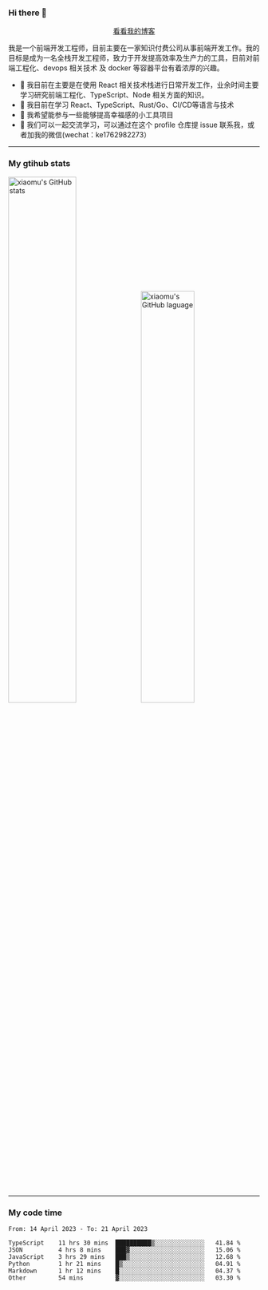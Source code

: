 ### Hi there 👋

<p align="center">
  <a href="https://blog.realjacket.site/">看看我的博客</a>
</p>

我是一个前端开发工程师，目前主要在一家知识付费公司从事前端开发工作。我的目标是成为一名全栈开发工程师，致力于开发提高效率及生产力的工具，目前对前端工程化、devops 相关技术 及 docker 等容器平台有着浓厚的兴趣。

- 🔭 我目前在主要是在使用 React 相关技术栈进行日常开发工作，业余时间主要学习研究前端工程化、TypeScript、Node 相关方面的知识。
- 🌱 我目前在学习 React、TypeScript、Rust/Go、CI/CD等语言与技术
- 👯 我希望能参与一些能够提高幸福感的小工具项目
- 💬 我们可以一起交流学习，可以通过在这个 profile 仓库提 issue 联系我，或者加我的微信(wechat：ke1762982273）

***

### My gtihub stats

<a><img src="https://github-readme-stats-git-masterrstaa-rickstaa.vercel.app/api?username=real-jacket&&show_icons=true" title="xiaomu's GitHub stats" alt="xiaomu's GitHub stats" style="width:52%;"/></a>
<a><img src="https://github-readme-stats-git-masterrstaa-rickstaa.vercel.app/api/top-langs/?username=real-jacket&layout=compact" title="xiaomu's GitHub laguage" alt="xiaomu's GitHub laguage" style="width:46%;"/><a/>

***

### My code time

<!--START_SECTION:waka-->

```text
From: 14 April 2023 - To: 21 April 2023

TypeScript    11 hrs 30 mins  ██████████▒░░░░░░░░░░░░░░   41.84 %
JSON          4 hrs 8 mins    ███▓░░░░░░░░░░░░░░░░░░░░░   15.06 %
JavaScript    3 hrs 29 mins   ███▒░░░░░░░░░░░░░░░░░░░░░   12.68 %
Python        1 hr 21 mins    █▒░░░░░░░░░░░░░░░░░░░░░░░   04.91 %
Markdown      1 hr 12 mins    █░░░░░░░░░░░░░░░░░░░░░░░░   04.37 %
Other         54 mins         ▓░░░░░░░░░░░░░░░░░░░░░░░░   03.30 %
```

<!--END_SECTION:waka-->
